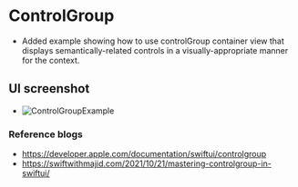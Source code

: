 #  ControlGroup

- Added example showing how to use controlGroup container view that displays semantically-related
  controls in a visually-appropriate manner for the context.

## UI screenshot
- ![ControlGroupExample](./ControlGroupExample.gif)

### Reference blogs
- https://developer.apple.com/documentation/swiftui/controlgroup
- https://swiftwithmajid.com/2021/10/21/mastering-controlgroup-in-swiftui/
